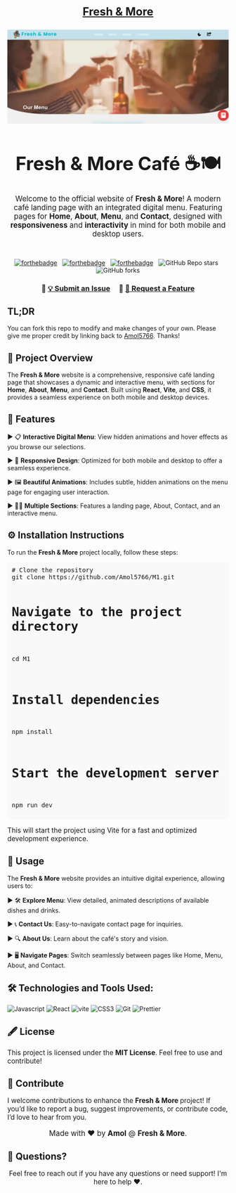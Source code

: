 <h2 align="center">
<p align="center" style="font-size: 1.2em;"><br/>
  <a href="https://freshandmore-two.vercel.app/" target="_blank">Fresh & More</a>
</h2>
<div align="center">
  <img alt="Demo" src="public/image1.png" />
</div>


<h1 align="center" style="font-size: 3em;">Fresh & More Café ☕🍽️</h1>
<p align="center" style="font-size: 1.2em;">
  Welcome to the official website of <strong>Fresh & More</strong>! A modern café landing page with an integrated digital menu. Featuring pages for <strong>Home</strong>, <strong>About</strong>, <strong>Menu</strong>, and <strong>Contact</strong>, designed with <strong>responsiveness</strong> and <strong>interactivity</strong> in mind for both mobile and desktop users.
</p>

<br/>

<center>

[![forthebadge](https://forthebadge.com/images/badges/built-with-love.svg)](https://forthebadge.com) &nbsp;
[![forthebadge](https://forthebadge.com/images/badges/made-with-javascript.svg)](https://forthebadge.com) &nbsp;
[![forthebadge](https://forthebadge.com/images/badges/open-source.svg)](https://forthebadge.com) &nbsp;
![GitHub Repo stars](https://img.shields.io/github/stars/Amol5766/M1?color=red&logo=github&style=for-the-badge) &nbsp;
![GitHub forks](https://img.shields.io/github/forks/Amol5766/M1?color=red&logo=github&style=for-the-badge)
                
</center>

<h3 align="center">
    🔹
    <a href="https://github.com/Amol5766/M1/issues/new">💡 Submit an Issue</a> &nbsp; &nbsp;
    🔹
    <a href="https://github.com/Amol5766/M1/pulls">🚀 Request a Feature</a>
</h3>

## TL;DR

You can fork this repo to modify and make changes of your own. Please give me proper credit by linking back to [Amol5766](https://github.com/Amol5766/Eye-hospital). Thanks!

## 📝 Project Overview

The **Fresh & More** website is a comprehensive, responsive café landing page that showcases a dynamic and interactive menu, with sections for **Home**, **About**, **Menu**, and **Contact**. Built using **React**, **Vite**, and **CSS**, it provides a seamless experience on both mobile and desktop devices.

<h2>🌟 Features</h2>
<p align="left" style="font-size: 1.1em;">
  
  ▶ 📋 **Interactive Digital Menu**: View hidden animations and hover effects as you browse our selections.</br>
  
  ▶ 📱 **Responsive Design**: Optimized for both mobile and desktop to offer a seamless experience.</br>
  
  ▶ 🖼️ **Beautiful Animations**: Includes subtle, hidden animations on the menu page for engaging user interaction.</br>
  
  ▶ 👨‍💻 **Multiple Sections**: Features a landing page, About, Contact, and an interactive menu.</br>
  
</p>

<h2>⚙️ Installation Instructions</h2>
<p style="font-size: 1.1em;">
  
  To run the **Fresh & More** project locally, follow these steps:
  
</p>
<pre style="background: #f9f9f9; border-radius: 5px; padding: 10px;">
# Clone the repository
git clone https://github.com/Amol5766/M1.git

# Navigate to the project directory
cd M1

# Install dependencies
npm install

# Start the development server
npm run dev
</pre>
<p style="font-size: 1.1em;">
  This will start the project using Vite for a fast and optimized development experience.
</p>

<h2>🚀 Usage</h2>
<p style="font-size: 1.1em;">
  
  The **Fresh & More** website provides an intuitive digital experience, allowing users to:
  
</p>
<p align="left" style="font-size: 1.1em;">
  
  ▶ 🛠️ **Explore Menu**: View detailed, animated descriptions of available dishes and drinks.</br>
  
  ▶ 📞 **Contact Us**: Easy-to-navigate contact page for inquiries.</br>
  
  ▶ 🔍 **About Us**: Learn about the café's story and vision.</br>
  
  ▶ 🖥️ **Navigate Pages**: Switch seamlessly between pages like Home, Menu, About, and Contact.

</p>

## 🛠️ Technologies and Tools Used:

<p align="left">
<img alt="Javascript" src="https://img.shields.io/badge/JavaScript-323330?style=for-the-badge&logo=javascript&logoColor=F7DF1E"  height="25px"/>
<img alt="React" src="https://img.shields.io/badge/React-20232A?style=for-the-badge&logo=react&logoColor=61DAFB" height="25px"/>
<img alt="vite" src="https://img.shields.io/badge/vite-%23646CFF.svg?style=for-the-badge&logo=vite&logoColor=white" height="25px"/>
<img alt="CSS3" src="https://img.shields.io/badge/CSS3-1572B6?style=for-the-badge&logo=css3&logoColor=white" height="25px"/>
<img alt="Git" src="https://img.shields.io/badge/Git-F05032?style=for-the-badge&logo=git&logoColor=white" height="25px"/>
<img alt="Prettier" src="https://img.shields.io/badge/Prettier-F7B93E?style=for-the-badge&logo=prettier&logoColor=white" height="25px"/>
</p>

<h2>🖋 License</h2>
<p style="font-size: 1.1em;">
  This project is licensed under the <strong>MIT License</strong>. Feel free to use and contribute!
</p>

<h2>🙌 Contribute</h2>
<p style="font-size: 1.1em;">
  I welcome contributions to enhance the <strong> Fresh & More </strong> project! If you’d like to report a bug, suggest improvements, or contribute code, I’d love to hear from you.
</p>

<p align="center" style="font-size: 1.2em;">Made with ❤️ by <strong>Amol</strong> @ <strong>Fresh & More</strong>.</p>

<h2>📧 Questions?</h2>
<p align="center" style="font-size: 1.1em;">
Feel free to reach out if you have any questions or need support! I'm here to help ❤️.
</p>
